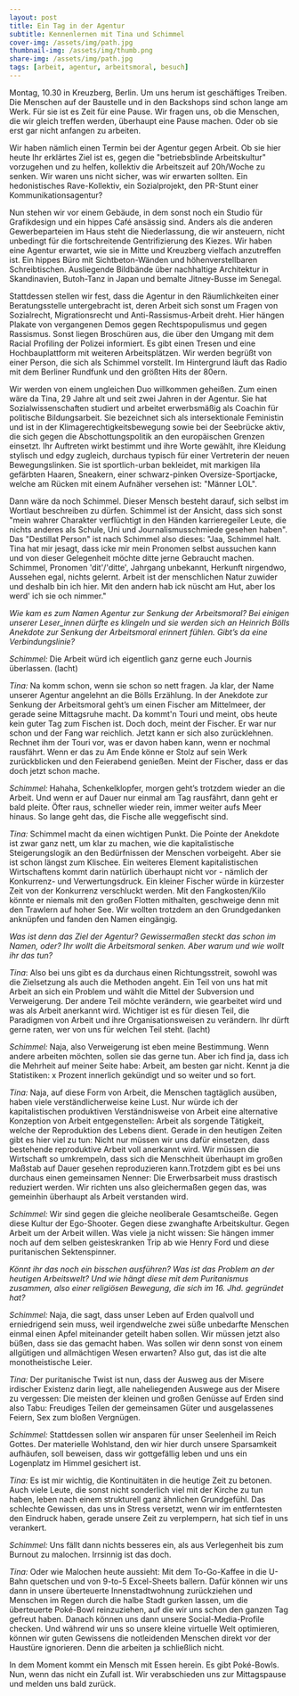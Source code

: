 ```yaml
---
layout: post
title: Ein Tag in der Agentur
subtitle: Kennenlernen mit Tina und Schimmel
cover-img: /assets/img/path.jpg
thumbnail-img: /assets/img/thumb.png
share-img: /assets/img/path.jpg
tags: [arbeit, agentur, arbeitsmoral, besuch]
---
```


Montag, 10.30 in Kreuzberg, Berlin. Um uns herum ist geschäftiges Treiben. Die Menschen auf der Baustelle und in den Backshops sind schon lange am Werk. Für sie ist es Zeit für eine Pause. Wir fragen uns, ob die Menschen, die wir gleich treffen werden, überhaupt eine Pause machen. Oder ob sie erst gar nicht anfangen zu arbeiten. 

Wir haben nämlich einen Termin bei der Agentur gegen Arbeit. Ob sie hier heute Ihr erklärtes Ziel ist es, gegen die "betriebsblinde Arbeitskultur" vorzugehen und zu helfen, kollektiv die Arbeitszeit auf 20h/Woche zu senken. Wir waren uns nicht sicher, was wir erwarten sollten. Ein hedonistisches Rave-Kollektiv, ein Sozialprojekt, den PR-Stunt einer Kommunikationsagentur?

Nun stehen wir vor einem Gebäude, in dem sonst noch ein Studio für Grafikdesign und ein hippes Café ansässig sind. Anders als die anderen Gewerbeparteien im Haus steht die Niederlassung, die wir ansteuern, nicht unbedingt für die fortschreitende Gentrifizierung des Kiezes. Wir haben eine Agentur erwartet, wie sie in Mitte und Kreuzberg vielfach anzutreffen ist. Ein hippes Büro mit Sichtbeton-Wänden und höhenverstellbaren Schreibtischen. Ausliegende Bildbände über nachhaltige Architektur in Skandinavien, Butoh-Tanz in Japan und bemalte Jitney-Busse im Senegal. 

Stattdessen stellen wir fest, dass die Agentur in den Räumlichkeiten einer Beratungsstelle untergebracht ist, deren Arbeit sich sonst um Fragen von Sozialrecht, Migrationsrecht und Anti-Rassismus-Arbeit dreht. Hier hängen Plakate von vergangenen Demos gegen Rechtspopulismus und gegen Rassismus. Sonst liegen Broschüren aus, die über den Umgang mit dem Racial Profiling der Polizei informiert. Es gibt einen Tresen und eine Hochbauplattform mit weiteren Arbeitsplätzen. Wir werden begrüßt von einer Person, die sich als Schimmel vorstellt. Im Hintergrund läuft das Radio mit dem Berliner Rundfunk und den größten Hits der 80ern. 

Wir werden von einem ungleichen Duo willkommen geheißen. 
Zum einen wäre da Tina, 29 Jahre alt und seit zwei Jahren in der Agentur. Sie hat Sozialwissenschaften studiert und arbeitet erwerbsmäßig als Coachin für politische Bildungsarbeit. Sie bezeichnet sich als intersektionale Feministin und ist in der Klimagerechtigkeitsbewegung sowie bei der Seebrücke aktiv, die sich gegen die Abschottungspolitik an den europäischen Grenzen einsetzt. Ihr Auftreten wirkt bestimmt und ihre Worte gewählt, ihre Kleidung stylisch und edgy zugleich, durchaus typisch für einer Vertreterin der neuen Bewegungslinken. Sie ist sportlich-urban bekleidet, mit markigen lila gefärbten Haaren, Sneakern, einer schwarz-pinken Oversize-Sportjacke, welche am Rücken mit einem Aufnäher versehen ist: "Männer LOL". 

Dann wäre da noch Schimmel. Dieser Mensch besteht darauf, sich selbst im Wortlaut beschreiben zu dürfen. Schimmel ist der Ansicht, dass sich sonst "mein wahrer Charakter verflüchtigt in den Händen karrieregeiler Leute, die nichts anderes als Schule, Uni und Journalismusschmiede gesehen haben". Das "Destillat Person" ist nach Schimmel also dieses: "Jaa, Schimmel halt. Tina hat mir jesagt, dass icke mir mein Pronomen selbst aussuchen kann und von dieser Gelegenheit möchte ditte jerne Gebraucht machen. Schimmel, Pronomen 'dit'/'ditte', Jahrgang unbekannt, Herkunft nirgendwo, Aussehen egal, nichts gelernt.  Arbeit ist der menschlichen Natur zuwider und deshalb bin ich hier. Mit den andern hab ick nüscht am Hut, aber los werd' ich sie och nimmer." 

*Wie kam es zum Namen Agentur zur Senkung der Arbeitsmoral? Bei einigen unserer Leser_innen dürfte es klingeln und sie werden sich an Heinrich Bölls Anekdote zur Senkung der Arbeitsmoral erinnert fühlen. Gibt’s da eine Verbindungslinie?* 
	 
*Schimmel:* 
Die Arbeit würd ich eigentlich ganz gerne euch Journis überlassen. (lacht)


*Tina:* 
Na komm schon, wenn sie schon so nett fragen. Ja klar, der Name unserer Agentur angelehnt an die Bölls Erzählung. In der Anekdote zur Senkung der Arbeitsmoral geht’s um einen Fischer am Mittelmeer, der gerade seine Mittagsruhe macht. Da kommt'n Touri und meint, obs heute kein guter Tag zum Fischen ist. Doch doch, meint der Fischer. Er war nur schon und der Fang war reichlich. Jetzt kann er sich also zurücklehnen. Rechnet ihm der Touri vor, was er davon haben kann, wenn er nochmal rausfährt. Wenn er das zu  Am Ende könne er Stolz auf sein Werk zurückblicken und den Feierabend genießen. Meint der Fischer, dass er das doch jetzt schon mache.  

*Schimmel:*
Hahaha, Schenkelklopfer, morgen geht’s trotzdem wieder an die Arbeit. Und wenn er auf Dauer nur einmal am Tag rausfährt, dann geht er bald pleite. Öfter raus, schneller wieder rein, immer weiter aufs Meer hinaus. So lange geht das, die Fische alle weggefischt sind.

*Tina:* 
Schimmel macht da einen wichtigen Punkt. Die Pointe der Anekdote ist zwar ganz nett, um klar zu machen, wie die kapitalistische Steigerungslogik an den Bedürfnissen der Menschen vorbeigeht. Aber sie ist schon längst zum Klischee. Ein weiteres Element kapitalistischen Wirtschaftens kommt darin natürlich überhaupt nicht vor - nämlich der Konkurrenz- und Verwertungsdruck. Ein kleiner Fischer würde in kürzester Zeit von der Konkurrenz verschluckt werden. Mit den Fangkosten/Kilo könnte er niemals mit den großen Flotten mithalten, geschweige denn mit den Trawlern auf hoher See. Wir wollten trotzdem an den Grundgedanken anknüpfen und fanden den Namen eingängig. 
 
*Was ist denn das Ziel der Agentur? Gewissermaßen steckt das schon im Namen, oder? Ihr wollt die Arbeitsmoral senken. Aber warum und wie wollt ihr das tun?* 
	 
*Tina*: 
Also bei uns gibt es da durchaus einen Richtungsstreit, sowohl was die Zielsetzung als auch die Methoden angeht. Ein Teil von uns hat mit Arbeit an sich ein Problem und wählt die Mittel der Subversion und Verweigerung. Der andere Teil möchte verändern, wie gearbeitet wird und was als Arbeit anerkannt wird. Wichtiger ist es für diesen Teil, die Paradigmen von Arbeit und ihre Organisationsweisen zu verändern. Ihr dürft gerne raten, wer von uns für welchen Teil steht. (lacht)
 
*Schimmel:*
Naja, also Verweigerung ist eben meine Bestimmung. Wenn andere arbeiten möchten, sollen sie das gerne tun. Aber ich find ja, dass ich die Mehrheit auf meiner Seite habe: Arbeit, am besten gar nicht. Kennt ja die Statistiken: x Prozent innerlich gekündigt und so weiter und so fort. 
 
*Tina:* 
Naja, auf diese Form von Arbeit, die Menschen tagtäglich ausüben, haben viele verständlicherweise keine Lust. Nur würde ich der kapitalistischen produktiven Verständnisweise von Arbeit eine alternative Konzeption von Arbeit entgegenstellen: Arbeit als sorgende Tätigkeit, welche der Reproduktion des Lebens dient. Gerade in den heutigen Zeiten gibt es hier viel zu tun: Nicht nur müssen wir uns dafür einsetzen, dass bestehende reproduktive Arbeit voll anerkannt wird. Wir müssen die Wirtschaft so umkrempeln, dass sich die Menschheit überhaupt im großen Maßstab auf Dauer gesehen reproduzieren kann.Trotzdem gibt es bei uns durchaus einen gemeinsamen Nenner: Die Erwerbsarbeit muss drastisch  reduziert werden. Wir richten uns also gleichermaßen gegen das, was gemeinhin überhaupt als Arbeit verstanden wird. 
	 
*Schimmel:* 
Wir sind gegen die gleiche neoliberale Gesamtscheiße. Gegen diese Kultur der Ego-Shooter. Gegen diese zwanghafte Arbeitskultur. Gegen Arbeit um der Arbeit willen. Was viele ja nicht wissen: Sie hängen immer noch auf dem selben geisteskranken Trip ab wie Henry Ford und diese puritanischen Sektenspinner. 
 
*Könnt ihr das noch ein bisschen ausführen? Was ist das Problem an der heutigen Arbeitswelt? Und wie hängt diese mit dem Puritanismus zusammen, also einer religiösen Bewegung, die sich im 16. Jhd. gegründet hat?*   
 
*Schimmel:* 
Naja, die sagt, dass unser Leben auf Erden qualvoll und erniedrigend sein muss, weil irgendwelche zwei süße unbedarfte Menschen einmal einen Apfel miteinander geteilt haben sollen. Wir müssen jetzt also büßen, dass sie das gemacht haben. Was sollen wir denn sonst von einem allgütigen und allmächtigen Wesen erwarten? Also gut, das ist die alte monotheistische Leier. 
 
*Tina:*
Der puritanische Twist ist nun, dass der Ausweg aus der Misere irdischer Existenz darin liegt, alle naheliegenden Auswege aus der Misere zu vergessen: Die meisten der kleinen und großen Genüsse auf Erden sind also Tabu: Freudiges Teilen der gemeinsamen Güter und ausgelassenes Feiern, Sex zum bloßen Vergnügen. 
 
*Schimmel:* 
Stattdessen sollen wir ansparen für unser Seelenheil im Reich Gottes. Der materielle Wohlstand, den wir hier durch unsere Sparsamkeit aufhäufen, soll beweisen, dass wir gottgefällig leben und uns ein Logenplatz im Himmel gesichert ist. 
 
*Tina:* 
Es ist mir wichtig, die Kontinuitäten in die heutige Zeit zu betonen. Auch viele Leute, die sonst nicht sonderlich viel mit der Kirche zu tun haben, leben nach einem strukturell ganz ähnlichen Grundgefühl. Das schlechte Gewissen, das uns in Stress versetzt, wenn wir im entferntesten den Eindruck haben, gerade unsere Zeit zu verplempern, hat sich tief in uns verankert. 
	 
*Schimmel:* 
Uns fällt dann nichts besseres ein, als aus Verlegenheit bis zum Burnout zu malochen. Irrsinnig ist das doch. 
	 
*Tina:* 
Oder wie Malochen heute aussieht: Mit dem To-Go-Kaffee in die U-Bahn quetschen und von 9-to-5 Excel-Sheets ballern. Dafür können wir uns dann in unsere überteuerte Innenstadtwohnung zurückziehen und Menschen im Regen durch die halbe Stadt gurken lassen, um die überteuerte Poké-Bowl reinzuziehen, auf die wir uns schon den ganzen Tag gefreut haben. Danach können uns dann unsere Social-Media-Profile checken. Und während wir uns so unsere kleine virtuelle Welt optimieren, können wir guten Gewissens die notleidenden Menschen direkt vor der Haustüre ignorieren. Denn die arbeiten ja schließlich nicht. 

In dem Moment kommt ein Mensch mit Essen herein. Es gibt Poké-Bowls. Nun, wenn das nicht ein Zufall ist. Wir verabschieden uns zur Mittagspause und melden uns bald zurück. 
